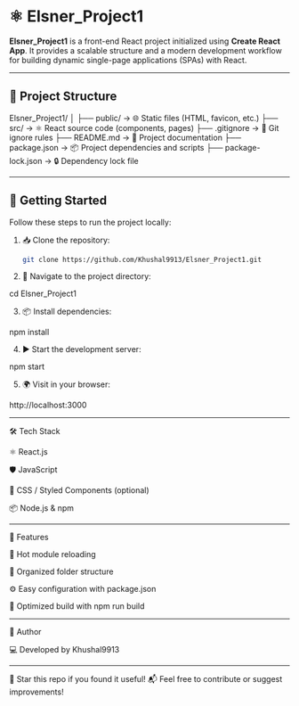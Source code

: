 # ⚛️ Elsner_Project1

**Elsner_Project1** is a front-end React project initialized using **Create React App**. It provides a scalable structure and a modern development workflow for building dynamic single-page applications (SPAs) with React.

---

## 📁 Project Structure

Elsner_Project1/ │ ├── public/               → 🌐 Static files (HTML, favicon, etc.) ├── src/                  → ⚛️ React source code (components, pages) ├── .gitignore            → 📄 Git ignore rules ├── README.md             → 📘 Project documentation ├── package.json          → 📦 Project dependencies and scripts ├── package-lock.json     → 🔒 Dependency lock file

---

## 🚀 Getting Started

Follow these steps to run the project locally:

1. 📥 Clone the repository:
   ```bash
   git clone https://github.com/Khushal9913/Elsner_Project1.git

2. 📂 Navigate to the project directory:

cd Elsner_Project1


3. 📦 Install dependencies:

npm install


4. ▶️ Start the development server:

npm start


5. 🌍 Visit in your browser:

http://localhost:3000




---

🛠️ Tech Stack

⚛️ React.js

🛡️ JavaScript

🎨 CSS / Styled Components (optional)

📦 Node.js & npm



---

📌 Features

🔄 Hot module reloading

📁 Organized folder structure

⚙️ Easy configuration with package.json

🚀 Optimized build with npm run build

---

👤 Author

💻 Developed by Khushal9913

---

🌟 Star this repo if you found it useful!
📬 Feel free to contribute or suggest improvements!
